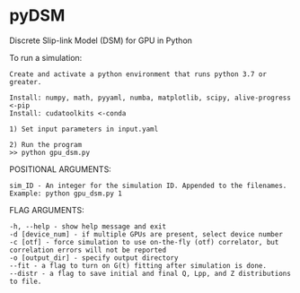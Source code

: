 # pyDSM

Discrete Slip-link Model (DSM) for GPU in Python

To run a simulation:
```
Create and activate a python environment that runs python 3.7 or greater.

Install: numpy, math, pyyaml, numba, matplotlib, scipy, alive-progress <-pip
Install: cudatoolkits <-conda

1) Set input parameters in input.yaml

2) Run the program
>> python gpu_dsm.py

```

POSITIONAL ARGUMENTS:
```
sim_ID - An integer for the simulation ID. Appended to the filenames. Example: python gpu_dsm.py 1
```

FLAG ARGUMENTS:

```
-h, --help - show help message and exit
-d [device_num] - if multiple GPUs are present, select device number
-c [otf] - force simulation to use on-the-fly (otf) correlator, but correlation errors will not be reported
-o [output_dir] - specify output directory
--fit - a flag to turn on G(t) fitting after simulation is done. 
--distr - a flag to save initial and final Q, Lpp, and Z distributions to file.
```

